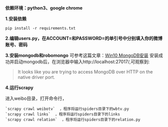 ﻿**依赖环境：python3、google chrome**

**1.安装依赖**

    pip install -r requirements.txt

**2.编辑users.py，在ACCOUNT=和PASSWORD=的单引号中分别填入你的微博账号、密码**


**3.安装mongodb和robomongo**
可参考这篇文章：[Win10 MongoDB安装][1]
安装成功并启动mongodb后，在浏览器中输入http://localhost:27017/,可观察到:
> It looks like you are trying to access MongoDB over HTTP on the native driver port.

**4.运行scrapy**

进入weibo目录，打开命令行，
 

    `scrapy crawl weibotv`  ，程序将运行spiders目录下的wbtv.py
    `scrapy crawl links`  ，程序将运行spiders目录下的links
    `scrapy crawl relation`  ，程序将运行spiders目录下的relation.py


  [1]: http://www.jianshu.com/p/d6c7adfe45cf
  
